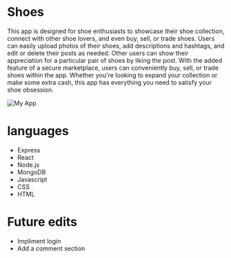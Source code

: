 # Shoes

This app is designed for shoe enthusiasts to showcase their shoe collection, connect with other shoe lovers, and even buy, sell, or trade shoes. Users can easily upload photos of their shoes, add descriptions and hashtags, and edit or delete their posts as needed. Other users can show their appreciation for a particular pair of shoes by liking the post. With the added feature of a secure marketplace, users can conveniently buy, sell, or trade shoes within the app. Whether you're looking to expand your collection or make some extra cash, this app has everything you need to satisfy your shoe obsession.


![My App](https://user-images.githubusercontent.com/122836814/232351633-6a9af1fa-56c3-483d-9229-9dcb52f1b597.png)

# languages
* Express
* React
* Node.js
* MongoDB
* Javascript
* CSS
* HTML

# Future edits
* Impliment login
* Add a comment section

